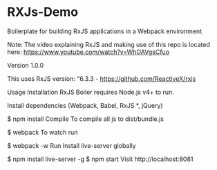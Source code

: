 # RXJs-Demo
Boilerplate for building RxJS applications in a Webpack environment

Note: The video explaining RxJS and making use of this repo is located here: https://www.youtube.com/watch?v=WhOAVgsCfuo

Version
1.0.0

This uses RxJS version: "6.3.3 - https://github.com/ReactiveX/rxjs

Usage
Installation
RxJS Boiler requires Node.js v4+ to run.

Install dependencies (Webpack, Babel, RxJS *, jQuery)

$ npm install
Compile
To compile all js to dist/bundle.js

$ webpack
To watch run

$ webpack -w
Run
Install live-server globally

$ npm install live-server -g
$ npm start
Visit http://localhost:8081
